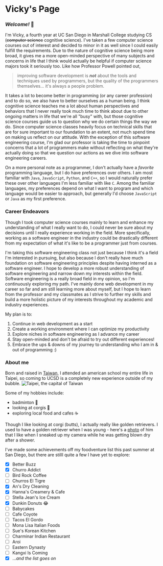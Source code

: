 # Vicky's Page

### *Welcome!* 👋 
I'm Vicky, a fourth year at UC San Diego in Marshall College studying CS (~~computer science~~ cognitive science). I've taken a few computer science courses out of interest and decided to minor in it as well since I could easily fulfill the requirements. Due to the nature of cognitive science being more broad, it gives me a more open-minded perspective of many subjects and concerns in life that I think would actually be helpful if computer science majors took it seriously too. Like how Professor Powell pointed out,
 > improving software development is **_not_** about the tools and techniques used by programmers, but the quality of the programmers themselves... it's always a people problem.

 It takes a lot to become better in programming (or any career profession) and to do so, we also have to better ourselves as a human being. I think cognitive science teaches me a lot about human perspectives and behaviors that I never really took much time to think about due to other ongoing matters in life that we're all "busy" with, but those cognitive science courses guide us to question why we do certain things the way we do. Since computer science classes heavily focus on technical skills that are for sure important to our foundation to an extent, not much spend time on making us reflect on our attitude. With the exception of this software engineering course, I'm glad our professor is taking the time to pinpoint concerns that a lot of programmers make without reflecting on what they're actually doing so that we question our actions as we dive into software engineering careers. 


On a more personal note as a programmer, I don't actually have a _favorite_ programming language, but I do have preferences over others. I am most familiar with `Java`, `JavaScript`, `Python`, and `C++`, so I would naturally prefer these over other languages I'm less familiar with like `C`. Among the familiar languages, my preferences depend on what I want to program and which language would be easier to approach, but generally I'd choose `JavaScript` or `Java` as my first preference.

### Career Endeavors
Though I took computer science courses mainly to learn and enhance my understanding of what I really want to do, I could never be sure about my decisions until I really experience working in the field. More specifically, working as a software engineer in the industry could be drastically different from my expectation of what it's like to be a programmer just from courses.


I'm taking this software engineering class not just because I think it's a field I'm interested in pursuing, but also because I don't really have much foundation on software engineering principles despite having interned as a software engineer. I hope to develop a more robust understanding of software engineering and narrow down my interests within the field. Software engineering is a really broad field in my opinion, so I'm continuously exploring my path. I've mainly done web development in my career so far and am still learning more about myself, but I hope to learn from the professor and my classmates as I strive to further my skills and build a more holistic picture of my interests throughout my academic and industry experiences.

My plan is to:
1. Continue in web development as a start
2. Create a working environment where I can optimize my productivity
3. Explore niches in software engineering as I advance my career
4. Stay open-minded and don't be afraid to try out different experiences!
5. Embrace the ups & downs of my journey to understanding who I am in & out of programming :)


### About me
Born and raised in [Taiwan](https://www.google.com/search?q=Taiwan&rlz=1C1CHZL_enTW804TW807&ei=LDE5Y9ngOqGZptQPtJ2EIA&ved=0ahUKEwjZpvH09sD6AhWhjIkEHbQOAQQQ4dUDCA4&uact=5&oq=Taiwan&gs_lcp=Cgdnd3Mtd2l6EAMyCwguEIAEELEDENQCMggIABCABBCxAzIICAAQgAQQsQMyCAgAELEDEIMBMgUIABCABDIFCAAQgAQyCAgAEIAEELEDMggIABCABBCxAzIICAAQgAQQsQMyCwgAEIAEELEDEIMBOgoIABBHENYEELADOgoILhCxAxDUAhAKOgcIABCxAxAKOgsILhCABBDHARCvAUoECEEYAEoECEYYAFCsB1i2CmCbDWgBcAF4AIAByAGIAeoCkgEFMC4xLjGYAQCgAQHIAQjAAQE&sclient=gws-wiz), I attended an american school my entire life in Taipei, so coming to UCSD is a completely new experience outside of my bubble. 
![Taipei, the capital of Taiwan](https://asiaexchange.org/wp-content/uploads/2020/04/webiste_taipei_cover_2.jpg)


Some of my hobbies include:
* badminton 🏸
* looking at corgis 🍞
* exploring local food and cafes ☕

Though I like looking at corgi (butts), I actually really like golden retrievers. I used to have a golden retriever when I was young - here's a [photo](Buddy.JPG) of him that I like when I sneaked up my camera while he was getting blown dry after a shower. 

I've made some achievements off my foodventure list this past summer at San Diego, but there are stilll quite a few I have yet to explore:
- [x] Better Buzz
- [x] Churro Addict
- [ ] Bird Rock Coffee
- [ ] Churros El Tigre
- [x] An's Dry Cleaning
- [x] Hanna's Creamery & Cafe
- [ ] Stella Jean's Ice Cream
- [x] Dunkin Donuts 😂
- [ ] Babycakes
- [ ] Cafe Coyote
- [ ] Tacos El Gordo
- [ ] Mona Lisa Italian Foods
- [ ] Sue's Korean Kitchen
- [ ] Charminar Indian Restaurant
- [ ] Aroi
- [ ] Eastern Dynasty
- [ ] Kangxi Is Coming
- [x] ..._and the list goes on_